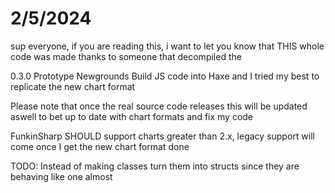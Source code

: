 # 2/5/2024

sup everyone, if you are reading this, i want to let you know that THIS whole code was made thanks to someone that decompiled the 

0.3.0 Prototype Newgrounds Build JS code into Haxe and I tried my best to replicate the new chart format

Please note that once the real source code releases this will be updated aswell to bet up to date with chart formats and fix my code

FunkinSharp SHOULD support charts greater than 2.x, legacy support will come once I get the new chart format done

TODO: Instead of making classes turn them into structs since they are behaving like one almost